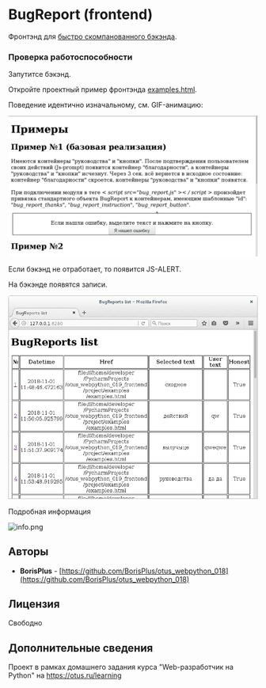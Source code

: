 # BugReport (frontend)

Фронтэнд для [быстро скомпанованного бэкэнда](https://github.com/BorisPlus/otus_webpython_019_backend).

### Проверка работоспособности

Запутитсе бэкэнд.

Откройте проектный пример фронтэнда <a href="https://github.com/BorisPlus/otus_webpython_019_backend/blob/master/project/examples/examples.html" target="_blank">examples.html</a>.

Поведение идентично изначальному, см. GIF-анимацию:

<kbd><img src='README.files/img/animate/bug_report.gif' title='bug_report.gif'></kbd>

Если бэкэнд не отработает, то появится JS-ALERT.

На бэкэнде появятся записи.

<img src='README.files/img/screenshots/list.png' title='list.png'>

Подробная информация

<img src='README.files/img/animate/info.png' title='info.png'>

## Авторы

* **BorisPlus** - [https://github.com/BorisPlus/otus_webpython_018](https://github.com/BorisPlus/otus_webpython_018)

## Лицензия

Свободно

## Дополнительные сведения

Проект в рамках домашнего задания курса "Web-разработчик на Python" на https://otus.ru/learning
